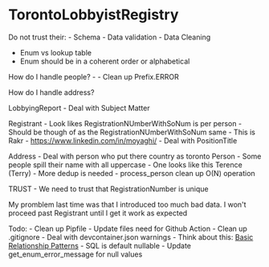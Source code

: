 # TorontoLobbyistRegistry

Do not trust their:
    - Schema
    - Data validation
    - Data Cleaning

- Enum vs lookup table
- Enum should be in a coherent order or alphabetical


How do I handle people?
    - 
    - Clean up Prefix.ERROR

How do I handle address?

LobbyingReport
    - Deal with Subject Matter

Registrant
    - Look likes RegistrationNUmberWithSoNum is per person
    - Should be though of as the RegistrationNUmberWithSoNum same
    - This is Rakr
        - https://www.linkedin.com/in/moyaghi/
    - Deal with PositionTitle
    
Address 
    - Deal with person who put there country as toronto
Person
    - Some people spill their name with all uppercase 
    - One looks like this Terence (Terry)
    - More dedup is needed
    - process_person clean up O(N) operation

TRUST
    - We need to trust that RegistrationNumber is unique

My promblem last time was that I introduced too much bad data. I won't proceed past  Registrant until I get it work as expected

Todo:
    - Clean up Pipfile
    - Update files need for Github Action
    - Clean up .gitignore
    - Deal with devcontainer.json warnings
    - Think about this: [Basic Relationship Patterns](https://docs.sqlalchemy.org/en/20/orm/basic_relationships.html)
    - SQL is default nullable
    - Update get_enum_error_message for null values


